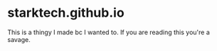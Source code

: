 # starktech.github.io
This is a thingy I made bc I wanted to.
If you are reading this you're a savage.